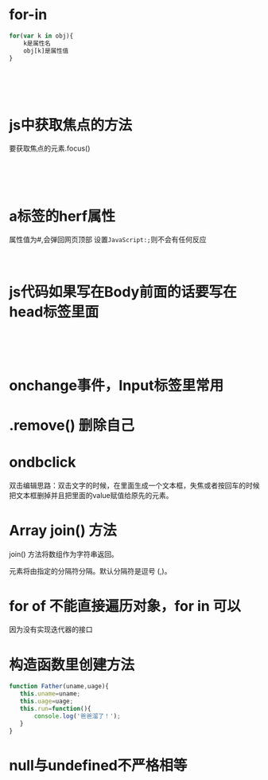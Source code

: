 # for-in
```js
for(var k in obj){
    k是属性名
    obj[k]是属性值
}
```

<br>
<br>
<br>


# js中获取焦点的方法
要获取焦点的元素.focus()

<br>
<br>
<br>

# a标签的herf属性
属性值为#,会弹回网页顶部
设置`JavaScript:;`则不会有任何反应
<br>
<br>
<br>

# js代码如果写在Body前面的话要写在head标签里面

<br>
<br>
<br>

# onchange事件，Input标签里常用



# .remove() 删除自己



# ondbclick

双击编辑思路：双击文字的时候，在里面生成一个文本框，失焦或者按回车的时候把文本框删掉并且把里面的value赋值给原先的元素。

# Array join() 方法

join() 方法将数组作为字符串返回。

元素将由指定的分隔符分隔。默认分隔符是逗号 (,)。

# for of 不能直接遍历对象，for in 可以

因为没有实现迭代器的接口



# 构造函数里创建方法

```js
function Father(uname,uage){
   this.uname=uname;
   this.uage=uage;
   this.run=function(){
       console.log('爸爸溜了！');
   }
}
```

# null与undefined不严格相等

